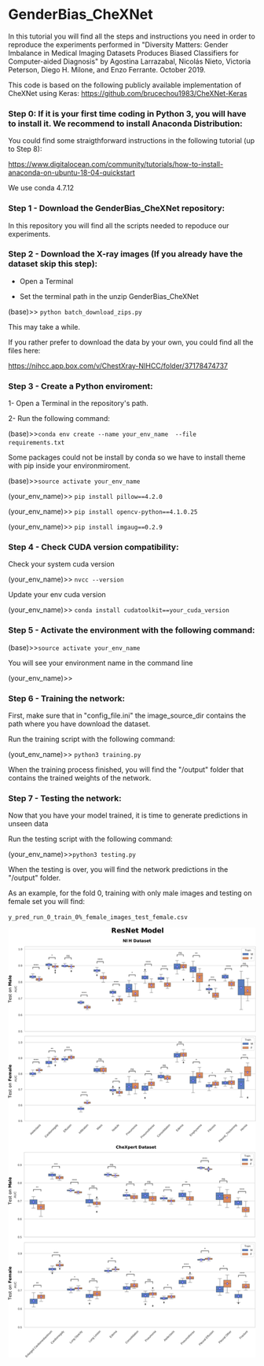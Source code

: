 # GenderBias_CheXNet
In this tutorial you will find all the steps and instructions you need in order to reproduce the experiments performed in "Diversity Matters: Gender Imbalance in Medical Imaging Datasets Produces Biased Classifiers for Computer-aided Diagnosis" by Agostina Larrazabal, Nicolás Nieto, Victoria Peterson, Diego H. Milone, and Enzo Ferrante. October 2019.

This code is based on the following publicly available implementation of CheXNet using Keras: https://github.com/brucechou1983/CheXNet-Keras

### Step 0: If it is your first time coding in Python 3, you will have to install it. We recommend to install Anaconda Distribution:

You could find some straigthforward instructions in the following tutorial (up to Step 8):

https://www.digitalocean.com/community/tutorials/how-to-install-anaconda-on-ubuntu-18-04-quickstart

We use conda 4.7.12

### Step 1 - Download the GenderBias_CheXNet repository:

In this repository you will find all the scripts needed to repoduce our experiments.

### Step 2 - Download the X-ray images (If you already have the dataset skip this step):

- Open a Terminal

- Set the terminal path in the unzip GenderBias_CheXNet

(base)>> `python batch_download_zips.py`

This may take a while. 

If you rather prefer to download the data by your own, you could find all the files here:

https://nihcc.app.box.com/v/ChestXray-NIHCC/folder/37178474737

### Step 3 - Create a Python enviroment:

  1- Open a Terminal in the repository's path.
  
  2- Run the following command:
 
  (base)>>`conda env create --name your_env_name  --file requirements.txt`
  
Some packages could not be install by conda so we have to install theme with pip inside your environmiroment.

  (base)>>`source activate your_env_name`
  
  (your_env_name)>> `pip install pillow==4.2.0`
  
  (your_env_name)>> `pip install opencv-python==4.1.0.25`
  
  (your_env_name)>> `pip install imgaug==0.2.9`
  
### Step 4 - Check CUDA version compatibility:

  Check your system cuda version
  
  (your_env_name)>> `nvcc --version`
  
  Update your env cuda version
  
  (your_env_name)>> `conda install cudatoolkit==your_cuda_version`
 
### Step 5 - Activate the environment with the following command:

  (base)>>`source activate your_env_name`
  
  You will see your environment name in the command line
  
  (your_env_name)>>
  
### Step 6 - Training the network:

First, make sure that in "config_file.ini" the image_source_dir contains the path where you have download the dataset.

Run the training script with the following command:

(yout_env_name)>> `python3 training.py`

When the training process finished, you will find the "/output" folder that contains the trained weights of the network.

### Step 7 - Testing the network:

Now that you have your model trained, it is time to generate predictions in unseen data

Run the testing script with the following command:

  (your_env_name)>>`python3 testing.py`
  
When the testing is over, you will find the network predictions in the "/output" folder. 

As an example, for the fold 0, training with only male images and testing on female set you will find:

`y_pred_run_0_train_0%_female_images_test_female.csv`


<img src="images/ResNet.png" withd="10">
